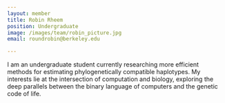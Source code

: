 ```yaml
---
layout: member
title: Robin Rheem
position: Undergraduate
image: /images/team/robin_picture.jpg
email: roundrobin@berkeley.edu

---
```


I am an undergraduate student currently researching more efficient methods for estimating phylogenetically compatible haplotypes. My interests lie at the intersection of computation and biology, exploring the deep parallels between the binary language of computers and the genetic code of life.

